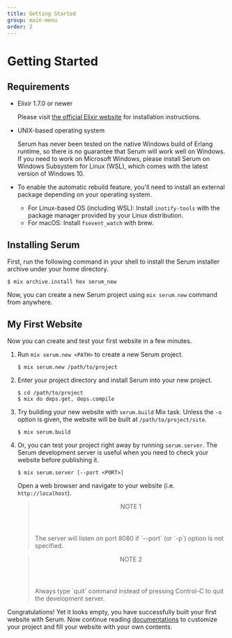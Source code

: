 ```yaml
---
title: Getting Started
group: main-menu
order: 2
---
```


# Getting Started

## Requirements

* Elixir 1.7.0 or newer

    Please visit [the official Elixir website](http://elixir-lang.org) for
    installation instructions.

* UNIX-based operating system

    Serum has never been tested on the native Windows build of Erlang runtime,
    so there is no guarantee that Serum will work well on Windows. If you need
    to work on Microsoft Windows, please install Serum on Windows Subsystem for
    Linux (WSL), which comes with the latest version of Windows 10.

* To enable the automatic rebuild feature, you'll need to install an external
  package depending on your operating system.

    * For Linux-based OS (including WSL): Install `inotify-tools` with the
      package manager provided by your Linux distribution.
    * For macOS: Install `fsevent_watch` with brew.

## Installing Serum

First, run the following command in your shell to install the Serum installer
archive under your home directory.

```
$ mix archive.install hex serum_new
```

Now, you can create a new Serum project using `mix serum.new` command
from anywhere.

## My First Website

Now you can create and test your first website in a few minutes.

1. Run `mix serum.new <PATH>` to create a new Serum project.

    ```
    $ mix serum.new /path/to/project
    ```

2. Enter your project directory and install Serum into your new project.

    ```
    $ cd /path/to/project
    $ mix do deps.get, deps.compile
    ```

3. Try building your new website with `serum.build` Mix task. Unless the `-o`
   option is given, the website will be built at `/path/to/project/site`.

    ```
    $ mix serum.build
    ```

4. Or, you can test your project right away by running `serum.server`. The
Serum development server is useful when you need to check your website before
publishing it.

    ```
    $ mix serum.server [--port <PORT>]
    ```

    Open a web browser and navigate to your website (i.e. `http://localhost`).

    <blockquote class="note">
      <header>NOTE 1</header>
      <p>The server will listen on port 8080 if `--port` (or `-p`) option is
      not specified.</p>
    </blockquote>

    <blockquote class="note">
      <header>NOTE 2</header>
      <p>Always type `quit` command instead of pressing Control-C to quit the
      development server.</p>
    </blockquote>

Congratulations! Yet it looks empty, you have successfully built your first
website with Serum. Now continue reading [documentations](%page:docs/index) to
customize your project and fill your website with your own contents.
